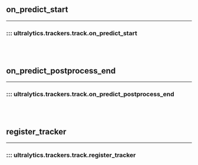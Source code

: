 ## on_predict_start
---
### ::: ultralytics.trackers.track.on_predict_start
<br><br>

## on_predict_postprocess_end
---
### ::: ultralytics.trackers.track.on_predict_postprocess_end
<br><br>

## register_tracker
---
### ::: ultralytics.trackers.track.register_tracker
<br><br>
